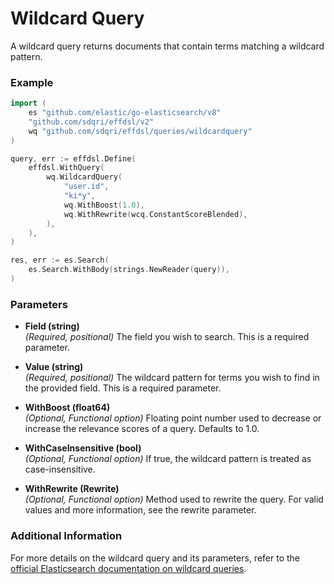# Wildcard Query

A wildcard query returns documents that contain terms matching a wildcard pattern. 

### Example

```go
import (
	es "github.com/elastic/go-elasticsearch/v8"
	"github.com/sdqri/effdsl/v2"
	wq "github.com/sdqri/effdsl/queries/wildcardquery"
)

query, err := effdsl.Define(
    effdsl.WithQuery(
        wq.WildcardQuery(
            "user.id",
            "ki*y",
            wq.WithBoost(1.0),
            wq.WithRewrite(wcq.ConstantScoreBlended),
        ),
    ),
)

res, err := es.Search(
    es.Search.WithBody(strings.NewReader(query)),
)
```

### Parameters

*   **Field (string)**  
    _(Required, positional)_ The field you wish to search. This is a required parameter.

*   **Value (string)**  
    _(Required, positional)_ The wildcard pattern for terms you wish to find in the provided field. This is a required parameter.

*   **WithBoost (float64)**  
    _(Optional, Functional option)_ Floating point number used to decrease or increase the relevance scores of a query. Defaults to 1.0.

*   **WithCaseInsensitive (bool)**  
    _(Optional, Functional option)_ If true, the wildcard pattern is treated as case-insensitive.

*   **WithRewrite (Rewrite)**  
    _(Optional, Functional option)_ Method used to rewrite the query. For valid values and more information, see the rewrite parameter.

### Additional Information

For more details on the wildcard query and its parameters, refer to the [official Elasticsearch documentation on wildcard queries](https://www.elastic.co/guide/en/elasticsearch/reference/current/query-dsl-wildcard-query.html).

